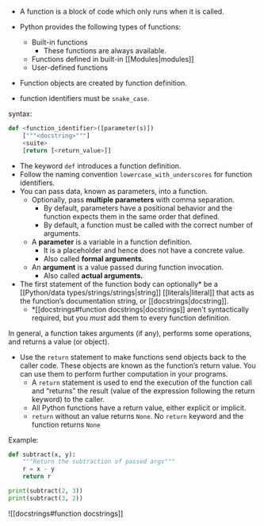 - A function is a block of code which only runs when it is called.

- Python provides the following types of functions:
	- Built-in functions
		- These functions are always available.
	- Functions defined in built-in [[Modules|modules]]
	- User-defined functions


- Function objects are created by function definition.

- function identifiers must be `snake_case`.

syntax:
```Python
def <function_identifier>([parameter(s)])
	["""<docstring>"""]
	<suite>
	[return [<return_value>]]
```

- The keyword `def` introduces a function definition.
- Follow the naming convention `lowercase_with_underscores` for function identifiers.
- You can pass data, known as parameters, into a function.
	- Optionally, pass **multiple parameters** with comma separation.
		- By default, parameters have a positional behavior and the function expects them in the same order that defined.
		- By default, a function must be called with the correct number of arguments.
	- A **parameter** is a variable in a function definition.
		- It is a placeholder and hence does not have a concrete value.
		- Also called **formal arguments**.
	- An **argument** is a value passed during function invocation.
		- Also called **actual arguments.**
- The first statement of the function body can optionally* be a [[Python/data types/strings/strings|string]] [[literals|literal]] that acts as the function’s documentation string, or [[docstrings|docstring]].
	- \*[[docstrings#function docstrings|docstrings]] aren't syntactically required, but you *must* add them to every function definition.

In general, a function takes arguments (if any), performs some operations, and returns a value (or object).

- Use the `return` statement to make functions send objects back to the caller code. These objects are known as the function’s return value. You can use them to perform further computation in your programs.
	- A `return` statement is used to end the execution of the function call and “returns” the result (value of the expression following the return keyword) to the caller.
	- All Python functions have a return value, either explicit or implicit.
	- `return` without an value returns `None`. No `return` keyword and the function returns `None`

Example:
```Python
def subtract(x, y):
	"""Return the subtraction of passed args"""
	r = x - y
	return r

print(subtract(2, 3))
print(subtract(3, 2))
```

![[docstrings#function docstrings]]


